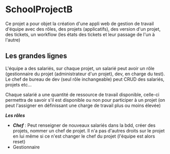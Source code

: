 # SchoolProjectB



Ce projet a pour objet la création d'une appli web de gestion de travail d'équipe avec des rôles, des projets (applicatifs), des version d'un projet, des tickets, un workflow (les états des tickets et leur passage de l'un à l'autre)



## Les grandes lignes

L'équipe a des salariés, sur chaque projet, un salarié peut avoir un rôle (gestionnaire du projet (administrateur d'un projet), dev, en charge du test). Le chef de bureau de dev (seul rôle inchangeable) peut CRUD des salariés, projets etc...

Chaque salarié a une quantité de ressource de travail disponible, celle-ci permettra de savoir s'il est disponible ou non pour participer à un projet (on peut l'assigner en définissant une charge de travail plus ou moins élevée)

***Les rôles***

- ***Chef*** : Peut renseigner de nouveaux salariés dans la bdd, créer des projets, nommer un chef de projet. Il n'a pas d'autres droits sur le projet en lui même si ce n'est changer le chef du projet (l'équipe est alors reset)
- Gestionnaire
